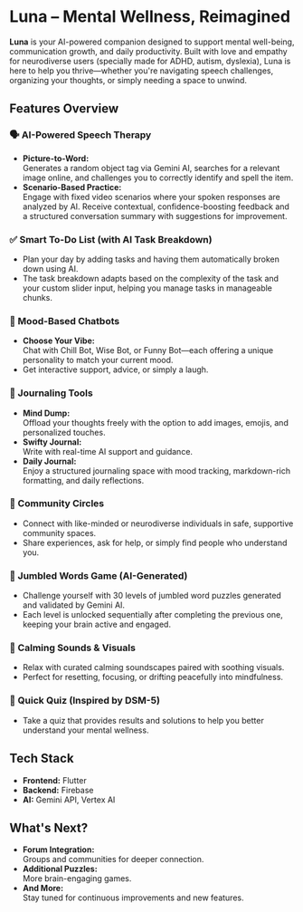 

# Luna – Mental Wellness, Reimagined

**Luna** is your AI-powered companion designed to support mental well-being, communication growth, and daily productivity. Built with love and empathy for neurodiverse users (specially made for ADHD, autism, dyslexia), Luna is here to help you thrive—whether you're navigating speech challenges, organizing your thoughts, or simply needing a space to unwind.

## Features Overview

### 🗣️ AI-Powered Speech Therapy
- **Picture-to-Word:**  
  Generates a random object tag via Gemini AI, searches for a relevant image online, and challenges you to correctly identify and spell the item.
- **Scenario-Based Practice:**  
  Engage with fixed video scenarios where your spoken responses are analyzed by AI. Receive contextual, confidence-boosting feedback and a structured conversation summary with suggestions for improvement.

### ✅ Smart To-Do List (with AI Task Breakdown)
- Plan your day by adding tasks and having them automatically broken down using AI.
- The task breakdown adapts based on the complexity of the task and your custom slider input, helping you manage tasks in manageable chunks.

### 🧠 Mood-Based Chatbots
- **Choose Your Vibe:**  
  Chat with Chill Bot, Wise Bot, or Funny Bot—each offering a unique personality to match your current mood.  
- Get interactive support, advice, or simply a laugh.

### 📓 Journaling Tools
- **Mind Dump:**  
  Offload your thoughts freely with the option to add images, emojis, and personalized touches.
- **Swifty Journal:**  
  Write with real-time AI support and guidance.
- **Daily Journal:**  
  Enjoy a structured journaling space with mood tracking, markdown-rich formatting, and daily reflections.

### 💬 Community Circles
- Connect with like-minded or neurodiverse individuals in safe, supportive community spaces.
- Share experiences, ask for help, or simply find people who understand you.

### 🧩 Jumbled Words Game (AI-Generated)
- Challenge yourself with 30 levels of jumbled word puzzles generated and validated by Gemini AI.
- Each level is unlocked sequentially after completing the previous one, keeping your brain active and engaged.

### 🌊 Calming Sounds & Visuals
- Relax with curated calming soundscapes paired with soothing visuals.
- Perfect for resetting, focusing, or drifting peacefully into mindfulness.

### 📝 Quick Quiz (Inspired by DSM-5)
- Take a quiz that provides results and solutions to help you better understand your mental wellness.

## Tech Stack
- **Frontend:** Flutter  
- **Backend:** Firebase  
- **AI:** Gemini API, Vertex AI  

## What's Next?
- **Forum Integration:**  
  Groups and communities for deeper connection.
- **Additional Puzzles:**  
  More brain-engaging games.
- **And More:**  
  Stay tuned for continuous improvements and new features.



